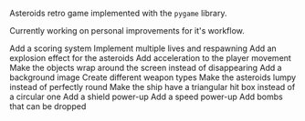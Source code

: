Asteroids retro game implemented with the `pygame` library. 

Currently working on personal improvements for it's workflow.

Add a scoring system
Implement multiple lives and respawning
Add an explosion effect for the asteroids
Add acceleration to the player movement
Make the objects wrap around the screen instead of disappearing
Add a background image
Create different weapon types
Make the asteroids lumpy instead of perfectly round
Make the ship have a triangular hit box instead of a circular one
Add a shield power-up
Add a speed power-up
Add bombs that can be dropped
